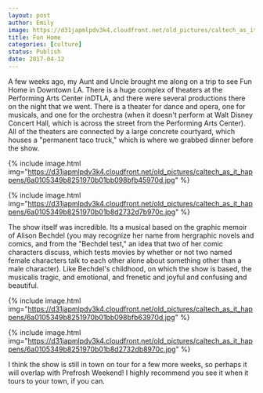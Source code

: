 ```yaml
---
layout: post
author: Emily
image: https://d31japmlpdv3k4.cloudfront.net/old_pictures/caltech_as_it_happens/6a0105349b8251970b01b7c8e8cbc1970b.jpg
title: Fun Home
categories: [culture]
status: Publish
date: 2017-04-12
---
```


A few weeks ago, my Aunt and Uncle brought me along on a trip to see Fun Home in Downtown LA. There is a huge complex of theaters at the Performing Arts Center inDTLA, and there were several productions there on the night that we went. There is a theater for dance and opera, one for musicals, and one for the orchestra (when it doesn't perform at Walt Disney Concert Hall, which is across the street from the Performing Arts Center). All of the theaters are connected by a large concrete courtyard, which houses a "permanent taco truck," which is where we grabbed dinner before the show.


{% include image.html img="https://d31japmlpdv3k4.cloudfront.net/old_pictures/caltech_as_it_happens/6a0105349b8251970b01bb098bfb45970d.jpg" %}


{% include image.html img="https://d31japmlpdv3k4.cloudfront.net/old_pictures/caltech_as_it_happens/6a0105349b8251970b01b8d2732d7b970c.jpg" %}

The show itself was incredible. Its a musical based on the graphic memoir of Alison Bechdel (you may recognize her name from hergraphic novels and comics, and from the "Bechdel test," an idea that two of her comic characters discuss, which tests movies by whether or not two named female characters talk to each other alone about something other than a male character). Like Bechdel's childhood, on which the show is based, the musicalis tragic, and emotional, and frenetic and joyful and confusing and beautiful.


{% include image.html img="https://d31japmlpdv3k4.cloudfront.net/old_pictures/caltech_as_it_happens/6a0105349b8251970b01bb098bfb63970d.jpg" %}


{% include image.html img="https://d31japmlpdv3k4.cloudfront.net/old_pictures/caltech_as_it_happens/6a0105349b8251970b01b8d2732db8970c.jpg" %}

I think the show is still in town on tour for a few more weeks, so perhaps it will overlap with Prefrosh Weekend! I highly recommend you see it when it tours to your town, if you can.

